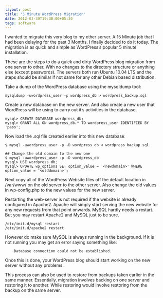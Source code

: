 ```yaml
---
layout: post
title: "5 Minute WordPress Migration"
date: 2012-03-30T19:30:00+05:30
tags: software
---
```


I wanted to migrate this very blog to my other server.
A 15 Minute job that I had been delaying for the past 3 Months.
I finally decided to do it today.
The migration is as quick and simple as WordPress’s popular 5 minute installation.

These are the steps to do a quick and dirty WordPress blog migration from one server to other.
With no changes to the directory structure or anything else (except passwords).
The servers both run Ubuntu 10.04 LTS and the steps should be similar if not same for any other Debian based distribution.

Take a dump of the WordPress database using the mysqldump tool:

```
mysqldump -uwordpress_user -p wordpress_db > wordpress_backup.sql
```

Create a new database on the new server.
And also create a new user that WordPress will be using to carry out it’s activities in the database.

```
mysql> CREATE DATABASE wordpress_db;
mysql> GRANT ALL ON wordpress_db.* TO wordpress_user IDENTIFIED BY 'pass';
```

Now load the .sql file created earlier into this new database:

```
$ mysql -uwordpress_user -p -D wordpress_db < wordpress_backup.sql
```

```
## Change the old domain to the new one
$ mysql -uwordpress_user -p -D wordpress_db
mysql> USE wordpress_db;
mysql> UPDATE wp_options SET option_value = '<newdomain>' WHERE option_value = '<olddomain>';
```

Next copy all of the WordPress Website files off the default location in /var/www/ on the old server to the other server.
Also change the old values in wp-config.php to the new values for the new server.

Restarting the web-server is not required if the website is already configured in Apache2.
Apache will simply start serving the new website for any new requests from that point onwards.
MySQL hardly needs a restart.
But you may restart Apache2 and MySQL just to be sure.

```
/etc/init.d/mysql restart
/etc/init.d/apache2 restart
```

However do make sure MySQL is always running in the background.
If it is not running you may get an error saying something like:

```
    Database connection could not be established.
```

Once this is done, your WordPress blog should start working on the new server without any problems.

This process can also be used to restore from backups taken earlier in the same manner.
Essentially, migration involves backing on one server and restoring it to another.
While restoring would involve restoring from the backup on the same server.
